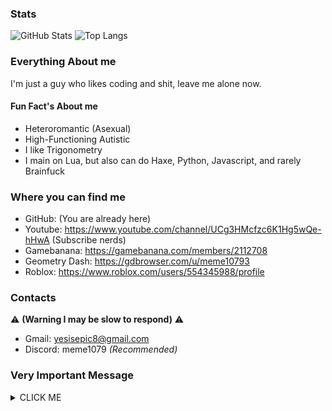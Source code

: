 ### Stats
![GitHub Stats](https://github-readme-stats.vercel.app/api?username=Meme1079&theme=merko&PAT_1)
![Top Langs](https://github-readme-stats.vercel.app/api/top-langs/?username=Meme1079&layout=compact&theme=merko&PAT_1)

### Everything About me 
I'm just a guy who likes coding and shit, leave me alone now.

#### Fun Fact's About me
- Heteroromantic (Asexual)
- High-Functioning Autistic
- I like Trigonometry
- I main on Lua, but also can do Haxe, Python, Javascript, and rarely Brainfuck 

### Where you can find me 
- GitHub: (You are already here)
- Youtube: https://www.youtube.com/channel/UCg3HMcfzc6K1Hg5wQe-hHwA (Subscribe nerds)
- Gamebanana: https://gamebanana.com/members/2112708
- Geometry Dash: https://gdbrowser.com/u/meme10793
- Roblox: https://www.roblox.com/users/554345988/profile

### Contacts 
⚠️ **(Warning I may be slow to respond)** ⚠️
- Gmail: yesisepic8@gmail.com
- Discord: meme1079 _(Recommended)_

### Very Important Message
<details><summary>CLICK ME</summary>
<p>

![image](https://user-images.githubusercontent.com/101881784/179900994-afdaffe8-9144-4025-85bc-90b8d5da45bd.png)

</p>
</details>
